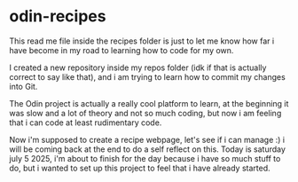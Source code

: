 # odin-recipes

<p>This read me file inside the recipes folder is just to let me know how far i have become in my road to learning how to code for my own.</p>

<p>I created a new repository inside my repos folder (idk if that is actually correct to say like that), and i am trying to learn how to commit my changes into Git.</p>
<p>The Odin project is actually a really cool platform to learn, at the beginning it was slow and a lot of theory and not so much coding, but now i am feeling that i can code at least rudimentary code.</p>
<p>Now i'm supposed to create a recipe webpage, let's see if i can manage :) i will be coming back at the end to do a self reflect on this. Today is saturday july 5 2025, i'm about to finish for the day because i have so much stuff to do, but i wanted to set up this project to feel that i have already started.</p>